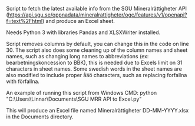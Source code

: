 Script to fetch the latest available info from the SGU Mineralrättigheter API (https://api.sgu.se/oppnadata/mineralrattigheter/ogc/features/v1/openapi?f=text%2Fhtml) and produce an Excel sheet.

Needs Python 3 with libraries Pandas and XLSXWriter installed. 

Script removes columns by default, you can change this in the code on line 30. The script also does some cleaning up of the column names and sheet names, such as changing long names to abbreviations (ex: bearbetningskoncession to BBK), this is needed due to Excels limit on 31 characters in sheet names. Some swedish words in the sheet names are also modified to include proper åäö characters, such as replacing forfallna with förfallna.

An example of running this script from Windows CMD: python "C:\Users\Linnar\Documents\SGU MRR API to Excel.py"

This will produce an Excel file named Mineralrättigheter DD-MM-YYYY.xlsx in the Documents directory.
